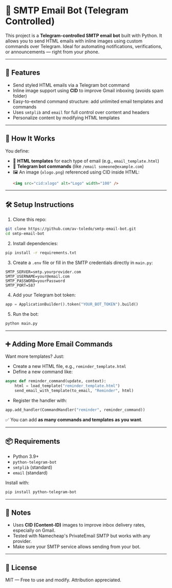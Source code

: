 # 📧 SMTP Email Bot (Telegram Controlled)

This project is a **Telegram-controlled SMTP email bot** built with Python. It allows you to send HTML emails with inline images using custom commands over Telegram. Ideal for automating notifications, verifications, or announcements — right from your phone.

---

## 🚀 Features

- Send styled HTML emails via a Telegram bot command
- Inline image support using **CID** to improve Gmail inboxing (avoids spam folder)
- Easy-to-extend command structure: add unlimited email templates and commands
- Uses `smtplib` and `email` for full control over content and headers
- Personalize content by modifying HTML templates

---

## 🧠 How It Works

You define:
- 📄 **HTML templates** for each type of email (e.g., `email_template.html`)
- 🤖 **Telegram bot commands** (like `/email someone@example.com`)
- 🖼️ An image (`xlogo.png`) referenced using CID inside HTML:  
  ```html
  <img src="cid:xlogo" alt="Logo" width="100" />
  ```

---

## 🛠️ Setup Instructions

1. Clone this repo:
```bash
git clone https://github.com/av-toledo/smtp-email-bot.git
cd smtp-email-bot
```

2. Install dependencies:
```bash
pip install -r requirements.txt
```

3. Create a `.env` file or fill in the SMTP credentials directly in `main.py`:
```env
SMTP_SERVER=smtp.yourprovider.com
SMTP_USERNAME=your@email.com
SMTP_PASSWORD=yourPassword
SMTP_PORT=587
```

4. Add your Telegram bot token:
```python
app = ApplicationBuilder().token("YOUR_BOT_TOKEN").build()
```

5. Run the bot:
```bash
python main.py
```

---

## ➕ Adding More Email Commands

Want more templates? Just:
- Create a new HTML file, e.g., `reminder_template.html`
- Define a new command like:
```python
async def reminder_command(update, context):
    html = load_template("reminder_template.html")
    send_email_with_template(to_email, "Reminder", html)
```
- Register the handler with:
```python
app.add_handler(CommandHandler("reminder", reminder_command))
```

✅ You can add **as many commands and templates as you want**.

---

## 📦 Requirements

- Python 3.9+
- `python-telegram-bot`
- `smtplib` (standard)
- `email` (standard)

Install with:

```bash
pip install python-telegram-bot
```

---

## 📌 Notes

- Uses **CID (Content-ID)** images to improve inbox delivery rates, especially on Gmail.
- Tested with Namecheap's PrivateEmail SMTP but works with any provider.
- Make sure your SMTP service allows sending from your bot.

---

## 🪪 License

MIT — Free to use and modify. Attribution appreciated.
